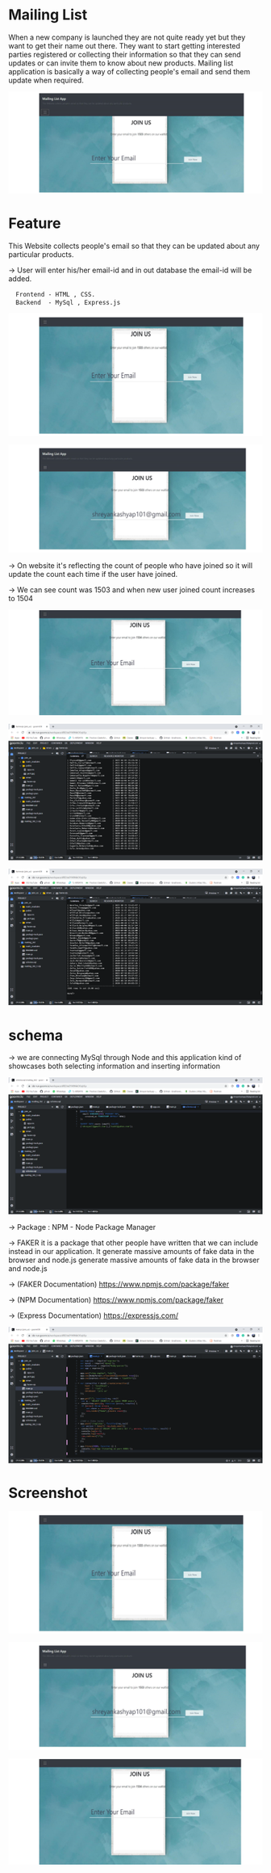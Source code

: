 
# Mailing List

When a new company is launched they are not quite ready yet but they want to get their name out there. They want to start getting interested parties registered or collecting their information so that they can send updates or can invite them to know about new products.
Mailing list application is basically a way of collecting people's email and send them update when required.

![App Screenshot](https://github.com/Shreyan101/Mailing_list/blob/main/images/mailinglist2.jpg?raw=true)

# Feature 

This Website collects people's email so that they can be updated about any particular products.

&#8594; User will enter his/her email-id and in out database the email-id will be added.

       
      Frontend - HTML , CSS.
      Backend  - MySql , Express.js






![App Screenshot](https://github.com/Shreyan101/Mailing_list/blob/main/images/mailinglist1.jpg?raw=true)

![App Screenshot](https://github.com/Shreyan101/Mailing_list/blob/main/images/mailinglist3.jpg?raw=true)

&#8594; On website it's reflecting the count of people who have joined so it will update the count each time if the user have joined.

&#8594; We can see count was 1503 and when new user joined count increases to 1504 

![App Screenshot](https://github.com/Shreyan101/Mailing_list/blob/main/images/mailinglist4.jpg?raw=true)

![App Screenshot](https://github.com/Shreyan101/Mailing_list/blob/main/images/home.ejs%20(join_us)%20-%20goormIDE%20-%20Google%20Chrome%2028-09-2021%2018_02_07.png?raw=true)

![App Screenshot](https://github.com/Shreyan101/Mailing_list/blob/main/images/home.ejs%20(join_us)%20-%20goormIDE%20-%20Google%20Chrome%2028-09-2021%2018_02_18.png?raw=true)


# schema 
 &#8594;  we are connecting MySql through Node and this application kind of showcases both selecting information and inserting information

![App Screenshot](https://github.com/Shreyan101/Mailing_list/blob/main/images/home.ejs%20(join_us)%20-%20goormIDE%20-%20Google%20Chrome%2028-09-2021%2018_06_17.png?raw=true)


 &#8594; Package : NPM - Node Package Manager 

 &#8594; FAKER it is a package that other people have written that we can include instead in our application. It  generate massive amounts of fake data in the browser and node.js generate massive amounts of fake data in the browser and node.js 

 &#8594; (FAKER Documentation) https://www.npmjs.com/package/faker

  &#8594; (NPM Documentation) https://www.npmjs.com/package/faker
  
  &#8594; (Express Documentation) https://expressjs.com/

![App Screenshot](https://github.com/Shreyan101/Mailing_list/blob/main/images/home.ejs%20(join_us)%20-%20goormIDE%20-%20Google%20Chrome%2028-09-2021%2018_07_36.png?raw=true)

# Screenshot


![App Screenshot](https://github.com/Shreyan101/Mailing_list/blob/main/images/mailinglist1.jpg?raw=true)

![App Screenshot](https://github.com/Shreyan101/Mailing_list/blob/main/images/mailinglist3.jpg?raw=true)

![App Screenshot](https://github.com/Shreyan101/Mailing_list/blob/main/images/mailinglist4.jpg?raw=true)

